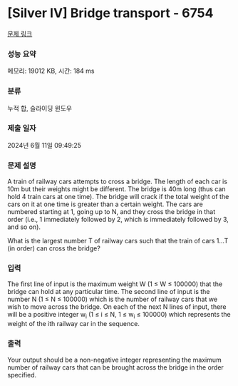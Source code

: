 # [Silver IV] Bridge transport - 6754 

[문제 링크](https://www.acmicpc.net/problem/6754) 

### 성능 요약

메모리: 19012 KB, 시간: 184 ms

### 분류

누적 합, 슬라이딩 윈도우

### 제출 일자

2024년 6월 11일 09:49:25

### 문제 설명

<p>A train of railway cars attempts to cross a bridge. The length of each car is 10m but their weights might be different. The bridge is 40m long (thus can hold 4 train cars at one time). The bridge will crack if the total weight of the cars on it at one time is greater than a certain weight. The cars are numbered starting at 1, going up to N, and they cross the bridge in that order (i.e., 1 immediately followed by 2, which is immediately followed by 3, and so on).</p>

<p>What is the largest number T of railway cars such that the train of cars 1...T (in order) can cross the bridge?</p>

### 입력 

 <p>The first line of input is the maximum weight W (1 ≤ W ≤ 100000) that the bridge can hold at any particular time. The second line of input is the number N (1 ≤ N ≤ 100000) which is the number of railway cars that we wish to move across the bridge. On each of the next N lines of input, there will be a positive integer w<sub>i</sub> (1 ≤ i ≤ N, 1 ≤ w<sub>i</sub> ≤ 100000) which represents the weight of the ith railway car in the sequence.</p>

### 출력 

 <p>Your output should be a non-negative integer representing the maximum number of railway cars that can be brought across the bridge in the order specified.</p>

